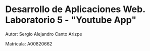 <h1> Desarrollo de Aplicaciones Web. Laboratorio 5 - "Youtube App" </h1>

<p> Autor: Sergio Alejandro Canto Arizpe </p>

<p> Matrícula: A00820662 </p>
